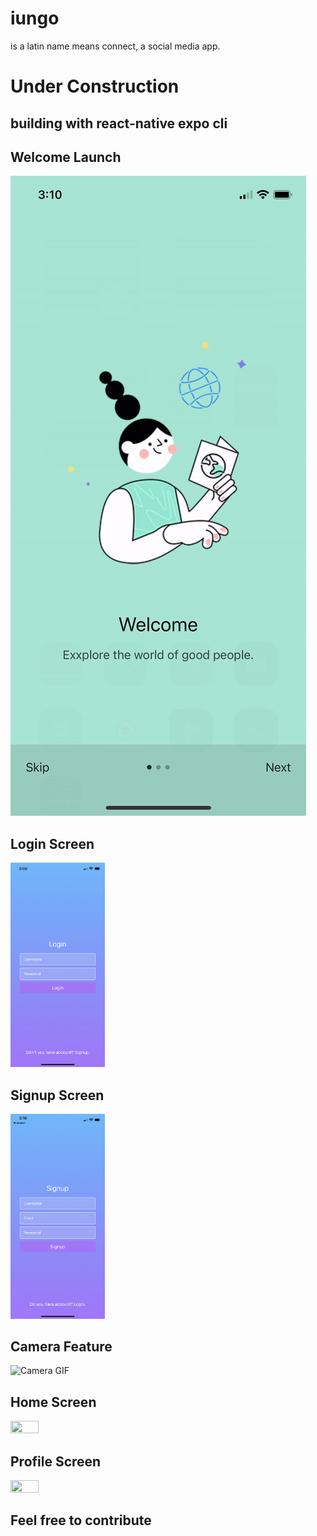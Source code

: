 # iungo
is a latin name means connect, a social media app.

# Under Construction

## building with react-native expo cli

## Welcome Launch
<img src="./docs/videos/welcome.gif" alt="Welcome GIF">

## Login Screen
<img src="./docs/images/login.PNG"  width=30% height=30%>

## Signup Screen
<img src="./docs/images/signup.PNG"  width=30% height=30%>

## Camera Feature
<img src="./docs/videos/camera.gif" alt="Camera GIF">

## Home Screen
<img src="./docs/images/home.PNG"  width=30% height=30%>

## Profile Screen
<img src="./docs/images/profile.PNG"  width=30% height=30%>



## Feel free to contribute
